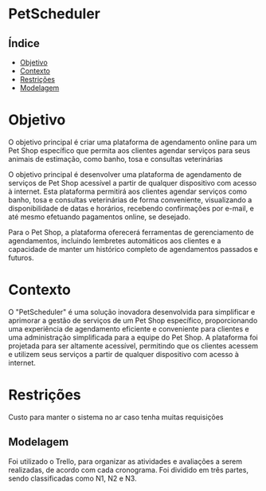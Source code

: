 # PetScheduler

## Índice 
 * [Objetivo](#objetivo) 
 * [Contexto](#Contexto) 
 * [Restrições](#Restrições)
 * [Modelagem]() 


# Objetivo

O objetivo principal é criar uma plataforma de agendamento online para um Pet Shop específico que permita aos clientes agendar serviços para seus animais de estimação, como banho, tosa e consultas veterinárias 

O objetivo principal é desenvolver uma plataforma de agendamento de serviços de Pet Shop acessível a partir de qualquer dispositivo com acesso à internet. Esta plataforma permitirá aos clientes agendar serviços como banho, tosa e consultas veterinárias de forma conveniente, visualizando a disponibilidade de datas e horários, recebendo confirmações por e-mail, e até mesmo efetuando pagamentos online, se desejado. 

Para o Pet Shop, a plataforma oferecerá ferramentas de gerenciamento de agendamentos, incluindo lembretes automáticos aos clientes e a capacidade de manter um histórico completo de agendamentos passados e futuros. 

# Contexto 

O "PetScheduler" é uma solução inovadora desenvolvida para simplificar e aprimorar a gestão de serviços de um Pet Shop específico, proporcionando uma experiência de agendamento eficiente e conveniente para clientes e uma administração simplificada para a equipe do Pet Shop. A plataforma foi projetada para ser altamente acessível, permitindo que os clientes acessem e utilizem seus serviços a partir de qualquer dispositivo com acesso à internet.

# Restrições 

Custo para manter o sistema no ar caso tenha muitas requisições

## Modelagem

Foi utilizado o Trello, para organizar as atividades e avaliações a serem realizadas, de acordo com cada cronograma. Foi dividido em três partes, sendo classificadas como N1, N2 e N3.


